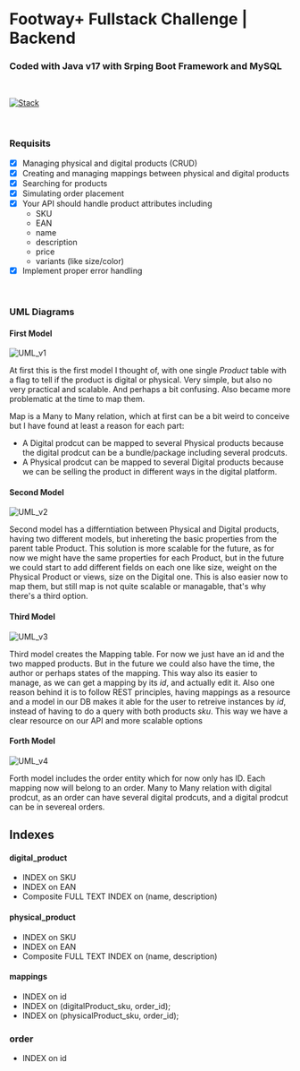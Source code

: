 # Footway+ Fullstack Challenge | Backend

### Coded with Java v17 with Srping Boot Framework and MySQL
</br>

[![Stack](https://skillicons.dev/icons?i=java,spring,mysql&theme=dark)](https://skillicons.dev)

</br>

### Requisits
- [X] Managing physical and digital products (CRUD)
- [X] Creating and managing mappings between physical and digital products
- [X] Searching for products
- [X] Simulating order placement
- [X] Your API should handle product attributes including
    - SKU
    - EAN
    - name
    - description
    - price
    - variants (like size/color)
- [X] Implement proper error handling

</br>

### UML Diagrams

#### First Model

![UML_v1](https://github.com/user-attachments/assets/a2bece65-8eb0-4291-8d8f-752eb020b7bb)

At first this is the first model I thought of, with one single _Product_ table with a flag to tell if the product is digital or physical. Very simple, but also no very practical and scalable. And perhaps a bit confusing. Also became more problematic at the time to map them.

Map is a Many to Many relation, which at first can be a bit weird to conceive but I have found at least a reason for each part:
- A Digital prodcut can be mapped to several Physical products because the digital prodcut can be a bundle/package including several prodcuts.
- A Physical prodcut can be mapped to several Digital products because we can be selling the product in different ways in the digital platform.


#### Second Model

![UML_v2](https://github.com/user-attachments/assets/d7332846-e143-4391-8e84-6c83360718a7)

Second model has a differntiation between Physical and Digital products, having two different models, but inhereting the basic properties from the parent table Product. This solution is more scalable for the future, as for now we might have the same properties for each Product, but in the future we could start to add different fields on each one like size, weight on the Physical Product or views, size on the Digital one. This is also easier now to map them, but still map is not quite scalable or managable, that's why there's a third option.

#### Third Model

![UML_v3](https://github.com/user-attachments/assets/0058ef06-8047-48a5-bfe8-1ed2409a4a2e)

Third model creates the Mapping table. For now we just have an id and the two mapped products. But in the future we could also have the time, the author or perhaps states of the mapping. This way also its easier to manage, as we can get a mapping by its _id_, and actually edit it. Also one reason behind it is to follow REST principles, having mappings as a resource and a model in our DB makes it able for the user to retreive instances by _id_, instead of having to do a query with both products _sku_. This way we have a clear resource on our API and more scalable options


#### Forth Model

![UML_v4](https://github.com/user-attachments/assets/ad29264e-c77d-4f43-b2c0-a79c2ccf5d37)

Forth model includes the order entity which for now only has ID. Each mapping now will belong to an order. Many to Many relation with digital prodcut, as an order can have several digital prodcuts, and a digital prodcut can be in severeal orders.



## Indexes

#### digital_product
- INDEX on SKU
- INDEX on EAN
- Composite FULL TEXT INDEX on (name, description)

#### physical_product
- INDEX on SKU
- INDEX on EAN
- Composite FULL TEXT INDEX on (name, description)

#### mappings
- INDEX on id
- INDEX on (digitalProduct_sku, order_id);
- INDEX on (physicalProduct_sku, order_id);

### order
- INDEX on id





